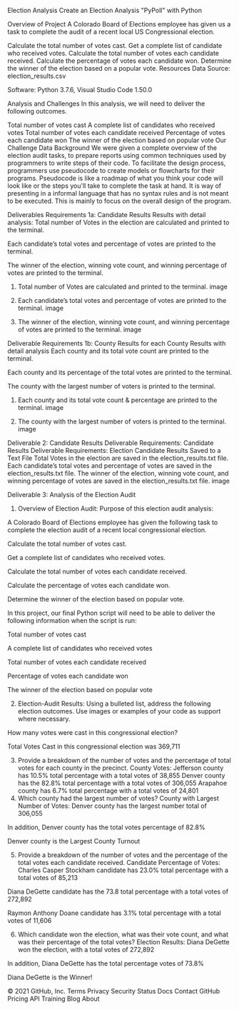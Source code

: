 Election Analysis
Create an Election Analysis "PyPoll" with Python

Overview of Project
A Colorado Board of Elections employee has given us a task to complete the audit of a recent local US Congressional election.

Calculate the total number of votes cast.
Get a complete list of candidate who received votes.
Calculate the total number of votes each candidate received.
Calculate the percentage of votes each candidate won.
Determine the winner of the election based on a popular vote.
Resources
Data Source: election_results.csv

Software: Python 3.7.6, Visual Studio Code 1.50.0

Analysis and Challenges
In this analysis, we will need to deliver the following outcomes.

Total number of votes cast
A complete list of candidates who received votes
Total number of votes each candidate received
Percentage of votes each candidate won
The winner of the election based on popular vote
Our Challenge Data Background
We were given a complete overview of the election audit tasks, to prepare reports using common techniques used by programmers to write steps of their code. To facilitate the design process, programmers use pseudocode to create models or flowcharts for their programs. Pseudocode is like a roadmap of what you think your code will look like or the steps you'll take to complete the task at hand. It is way of presenting in a informal language that has no syntax rules and is not meant to be executed. This is mainly to focus on the overall design of the program.

Deliverables Requirements 1a: Candidate Results
Results with detail analysis:
Total number of Votes in the election are calculated and printed to the terminal.

Each candidate’s total votes and percentage of votes are printed to the terminal.

The winner of the election, winning vote count, and winning percentage of votes are printed to the terminal.

1. Total number of Votes are calculated and printed to the terminal.
image

2. Each candidate’s total votes and percentage of votes are printed to the terminal.
image

3. The winner of the election, winning vote count, and winning percentage of votes are printed to the terminal.
image

Deliverable Requirements 1b: County Results for each County
Results with detail analysis
Each county and its total vote count are printed to the terminal.

Each county and its percentage of the total votes are printed to the terminal.

The county with the largest number of voters is printed to the terminal.

1. Each county and its total vote count & percentage are printed to the terminal.
image

2. The county with the largest number of voters is printed to the terminal.
image

Deliverable 2: Candidate Results Deliverable Requirements:
Candidate Results Deliverable Requirements:
Election Candidate Results Saved to a Text File
Total Votes in the election are saved in the election_results.txt file.
Each candidate’s total votes and percentage of votes are saved in the election_results.txt file.
The winner of the election, winning vote count, and winning percentage of votes are saved in the election_results.txt file.
image

Deliverable 3: Analysis of the Election Audit
1) Overview of Election Audit:
Purpose of this election audit analysis:

A Colorado Board of Elections employee has given the following task to complete the election audit of a recent local congressional election.

Calculate the total number of votes cast.

Get a complete list of candidates who received votes.

Calculate the total number of votes each candidate received.

Calculate the percentage of votes each candidate won.

Determine the winner of the election based on popular vote.

In this project, our final Python script will need to be able to deliver the following information when the script is run:

Total number of votes cast

A complete list of candidates who received votes

Total number of votes each candidate received

Percentage of votes each candidate won

The winner of the election based on popular vote

2) Election-Audit Results:
Using a bulleted list, address the following election outcomes. Use images or examples of your code as support where necessary.

How many votes were cast in this congressional election?

Total Votes Cast in this congressional election was 369,711

3) Provide a breakdown of the number of votes and the percentage of total votes for each county in the precinct.
County Votes:
 Jefferson county has 10.5% total percentage with a total votes of 38,855
 Denver county has the 82.8% total percentage with a total votes of 306,055
 Arapahoe county has 6.7% total percentage with a total votes of 24,801
4) Which county had the largest number of votes?
County with Largest Number of Votes:
Denver county has the largest number total of 306,055

In addition, Denver county has the total votes percentage of 82.8%

Denver county is the Largest County Turnout

5) Provide a breakdown of the number of votes and the percentage of the total votes each candidate received.
Candidate Percentage of Votes:
Charles Casper Stockham candidate has 23.0% total percentage with a total votes of 85,213

Diana DeGette candidate has the 73.8 total percentage with a total votes of 272,892

Raymon Anthony Doane candidate has 3.1% total percentage with a total votes of 11,606

6) Which candidate won the election, what was their vote count, and what was their percentage of the total votes?
Election Results:
Diana DeGette won the election, with a total votes of 272,892

In addition, Diana DeGette has the total percentage votes of 73.8%

Diana DeGette is the Winner!

© 2021 GitHub, Inc.
Terms
Privacy
Security
Status
Docs
Contact GitHub
Pricing
API
Training
Blog
About

